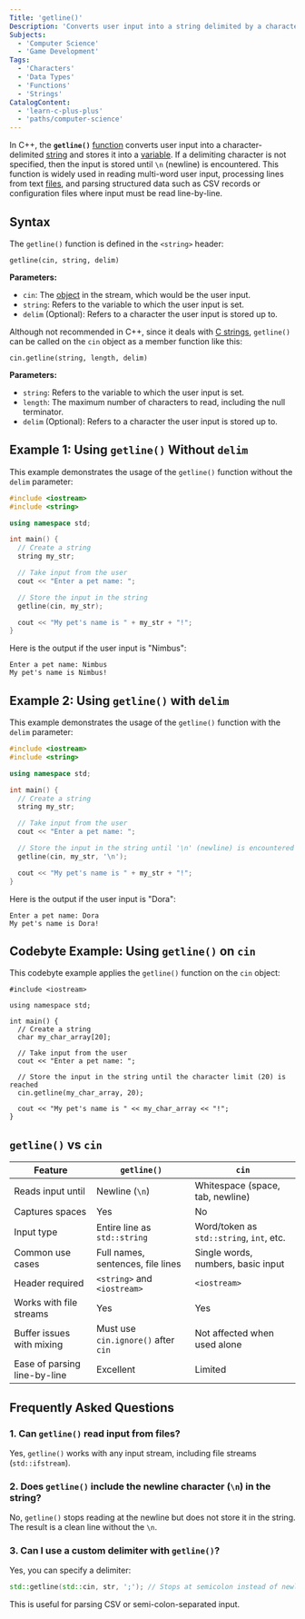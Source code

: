 ```yaml
---
Title: 'getline()'
Description: 'Converts user input into a string delimited by a character, if specified, and then stores it into a variable.'
Subjects:
  - 'Computer Science'
  - 'Game Development'
Tags:
  - 'Characters'
  - 'Data Types'
  - 'Functions'
  - 'Strings'
CatalogContent:
  - 'learn-c-plus-plus'
  - 'paths/computer-science'
---
```


In C++, the **`getline()`** [function](https://www.codecademy.com/resources/docs/cpp/functions) converts user input into a character-delimited [string](https://www.codecademy.com/resources/docs/cpp/strings) and stores it into a [variable](https://www.codecademy.com/resources/docs/cpp/variables). If a delimiting character is not specified, then the input is stored until `\n` (newline) is encountered. This function is widely used in reading multi-word user input, processing lines from text [files](https://www.codecademy.com/resources/docs/cpp/files), and parsing structured data such as CSV records or configuration files where input must be read line-by-line.

## Syntax

The `getline()` function is defined in the `<string>` header:

```pseudo
getline(cin, string, delim)
```

**Parameters:**

- `cin`: The [object](https://www.codecademy.com/resources/docs/cpp/objects) in the stream, which would be the user input.
- `string`: Refers to the variable to which the user input is set.
- `delim` (Optional): Refers to a character the user input is stored up to.

Although not recommended in C++, since it deals with [C strings](https://www.codecademy.com/resources/docs/c/strings), `getline()` can be called on the `cin` object as a member function like this:

```pseudo
cin.getline(string, length, delim)
```

**Parameters:**

- `string`: Refers to the variable to which the user input is set.
- `length`: The maximum number of characters to read, including the null terminator.
- `delim` (Optional): Refers to a character the user input is stored up to.

## Example 1: Using `getline()` Without `delim`

This example demonstrates the usage of the `getline()` function without the `delim` parameter:

```cpp
#include <iostream>
#include <string>

using namespace std;

int main() {
  // Create a string
  string my_str;

  // Take input from the user
  cout << "Enter a pet name: ";

  // Store the input in the string
  getline(cin, my_str);

  cout << "My pet's name is " + my_str + "!";
}
```

Here is the output if the user input is "Nimbus":

```shell
Enter a pet name: Nimbus
My pet's name is Nimbus!
```

## Example 2: Using `getline()` with `delim`

This example demonstrates the usage of the `getline()` function with the `delim` parameter:

```cpp
#include <iostream>
#include <string>

using namespace std;

int main() {
  // Create a string
  string my_str;

  // Take input from the user
  cout << "Enter a pet name: ";

  // Store the input in the string until '\n' (newline) is encountered
  getline(cin, my_str, '\n');

  cout << "My pet's name is " + my_str + "!";
}
```

Here is the output if the user input is "Dora":

```shell
Enter a pet name: Dora
My pet's name is Dora!
```

## Codebyte Example: Using `getline()` on `cin`

This codebyte example applies the `getline()` function on the `cin` object:

```codebyte/cpp
#include <iostream>

using namespace std;

int main() {
  // Create a string
  char my_char_array[20];

  // Take input from the user
  cout << "Enter a pet name: ";

  // Store the input in the string until the character limit (20) is reached
  cin.getline(my_char_array, 20);

  cout << "My pet's name is " << my_char_array << "!";
}
```

## `getline()` vs `cin`

| Feature                      | `getline()`                         | `cin`                                    |
| ---------------------------- | ----------------------------------- | ---------------------------------------- |
| Reads input until            | Newline (`\n`)                      | Whitespace (space, tab, newline)         |
| Captures spaces              | Yes                                 | No                                       |
| Input type                   | Entire line as `std::string`        | Word/token as `std::string`, `int`, etc. |
| Common use cases             | Full names, sentences, file lines   | Single words, numbers, basic input       |
| Header required              | `<string>` and `<iostream>`         | `<iostream>`                             |
| Works with file streams      | Yes                                 | Yes                                      |
| Buffer issues with mixing    | Must use `cin.ignore()` after `cin` | Not affected when used alone             |
| Ease of parsing line-by-line | Excellent                           | Limited                                  |

## Frequently Asked Questions

### 1. Can `getline()` read input from files?

Yes, `getline()` works with any input stream, including file streams (`std::ifstream`).

### 2. Does `getline()` include the newline character (`\n`) in the string?

No, `getline()` stops reading at the newline but does not store it in the string. The result is a clean line without the `\n`.

### 3. Can I use a custom delimiter with `getline()`?

Yes, you can specify a delimiter:

```cpp
std::getline(std::cin, str, ';'); // Stops at semicolon instead of newline
```

This is useful for parsing CSV or semi-colon-separated input.
